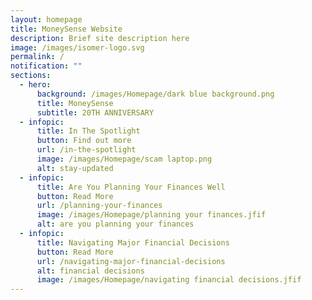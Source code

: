 ```yaml
---
layout: homepage
title: MoneySense Website
description: Brief site description here
image: /images/isomer-logo.svg
permalink: /
notification: ""
sections:
  - hero:
      background: /images/Homepage/dark blue background.png
      title: MoneySense
      subtitle: 20TH ANNIVERSARY
  - infopic:
      title: In The Spotlight
      button: Find out more
      url: /in-the-spotlight
      image: /images/Homepage/scam laptop.png
      alt: stay-updated
  - infopic:
      title: Are You Planning Your Finances Well
      button: Read More
      url: /planning-your-finances
      image: /images/Homepage/planning your finances.jfif
      alt: are you planning your finances
  - infopic:
      title: Navigating Major Financial Decisions
      button: Read More
      url: /navigating-major-financial-decisions
      alt: financial decisions
      image: /images/Homepage/navigating financial decisions.jfif
---
```

